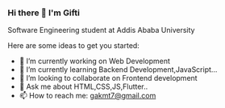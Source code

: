 ### Hi there 👋 I'm Gifti



Software Engineering student at Addis Ababa University



Here are some ideas to get you started:

- 🔭 I’m currently working on Web Development
- 🌱 I’m currently learning Backend Development,JavaScript...
- 👯 I’m looking to collaborate on Frontend development
- 💬 Ask me about HTML,CSS,JS,Flutter..
- 📫 How to reach me: gakmt7@gmail.com
